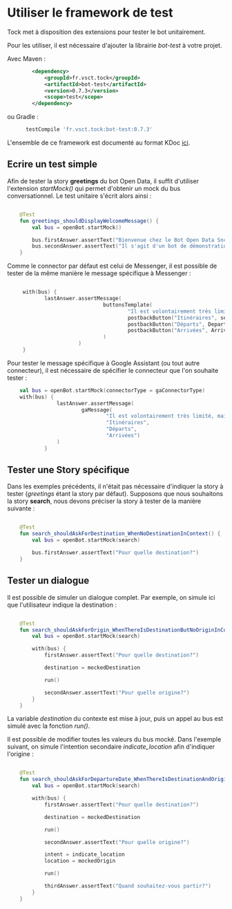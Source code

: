 # Utiliser le framework de test

Tock met à disposition des extensions pour tester le bot unitairement.

Pour les utiliser, il est nécessaire d'ajouter la librairie *bot-test* à votre projet.

Avec Maven :

```xml
        <dependency>
            <groupId>fr.vsct.tock</groupId>
            <artifactId>bot-test</artifactId>
            <version>0.7.3</version>
            <scope>test</scope>
        </dependency>
```

ou Gradle :

```gradle
      testCompile 'fr.vsct.tock:bot-test:0.7.3'
``` 

L'ensemble de ce framework est documenté au format KDoc [ici](../dokka/tock/fr.vsct.tock.bot.test). 

## Ecrire un test simple

Afin de tester la story **greetings** du bot Open Data, il suffit d'utiliser l'extension *startMock()*
 qui permet d'obtenir un mock du bus conversationnel. Le test unitaire s'écrit alors ainsi :   

```kotlin

    @Test
    fun greetings_shouldDisplayWelcomeMessage() {
        val bus = openBot.startMock()

        bus.firstAnswer.assertText("Bienvenue chez le Bot Open Data Sncf! :)")
        bus.secondAnswer.assertText("Il s'agit d'un bot de démonstration du framework Tock : https://github.com/voyages-sncf-technologies/tock")
    }
```

Comme le connector par défaut est celui de Messenger, il est possible de tester de la même manière le message spécifique à Messenger : 

```kotlin

     with(bus) {
            lastAnswer.assertMessage(
                               buttonsTemplate(
                                       "Il est volontairement très limité, mais demandez lui un itinéraire ou les départs à partir d'une gare et constatez le résultat! :) ",
                                       postbackButton("Itinéraires", search),
                                       postbackButton("Départs", Departures),
                                       postbackButton("Arrivées", Arrivals)
                               )
                       )
     }
```

Pour tester le message spécifique à Google Assistant (ou tout autre connecteur),
 il est nécessaire de spécifier le connecteur que l'on souhaite tester :
 
```kotlin
    val bus = openBot.startMock(connectorType = gaConnectorType)
    with(bus) {
                lastAnswer.assertMessage(
                        gaMessage(
                                "Il est volontairement très limité, mais demandez lui un itinéraire ou les départs à partir d'une gare et constatez le résultat! :) ",
                                "Itinéraires",
                                "Départs",
                                "Arrivées")
                )
            }
```

## Tester une Story spécifique

Dans les exemples précédents, il n'était pas nécessaire d'indiquer la story à tester (*greetings* étant la story par défaut).
Supposons que nous souhaitons la story **search**, nous devons préciser la story à tester de la manière suivante  : 


```kotlin

    @Test
    fun search_shouldAskForDestination_WhenNoDestinationInContext() {
        val bus = openBot.startMock(search)

        bus.firstAnswer.assertText("Pour quelle destination?")
    }

```

## Tester un dialogue

Il est possible de simuler un dialogue complet. Par exemple, on simule ici que l'utilisateur indique la destination :

```kotlin

    @Test
    fun search_shouldAskForOrigin_WhenThereIsDestinationButNoOriginInContext() {
        val bus = openBot.startMock(search)

        with(bus) {
            firstAnswer.assertText("Pour quelle destination?")

            destination = mockedDestination

            run()

            secondAnswer.assertText("Pour quelle origine?")
        }
    }

``` 

La variable *destination* du contexte est mise à jour, puis un appel au bus est simulé avec la fonction *run()*.

Il est possible de modifier toutes les valeurs du bus mocké. Dans l'exemple suivant, on simule l'intention secondaire *indicate_location*
afin d'indiquer l'origine : 

```kotlin

    @Test
    fun search_shouldAskForDepartureDate_WhenThereIsDestinationAndOriginButNoDepartureDateInContext() {
        val bus = openBot.startMock(search)

        with(bus) {
            firstAnswer.assertText("Pour quelle destination?")

            destination = mockedDestination

            run()

            secondAnswer.assertText("Pour quelle origine?")

            intent = indicate_location
            location = mockedOrigin

            run()

            thirdAnswer.assertText("Quand souhaitez-vous partir?")
        }
    }
```   